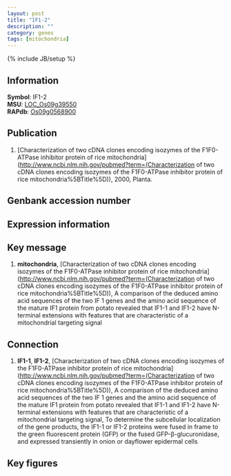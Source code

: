 ```yaml
---
layout: post
title: "IF1-2"
description: ""
category: genes
tags: [mitochondria]
---
```

{% include JB/setup %}

## Information
__Symbol__: IF1-2  
__MSU__: [LOC_Os09g39550](http://rice.plantbiology.msu.edu/cgi-bin/ORF_infopage.cgi?orf=LOC_Os09g39550)  
__RAPdb__: [Os09g0568900](http://rapdb.dna.affrc.go.jp/viewer/gbrowse_details/irgsp1?name=Os09g0568900)  

## Publication
1. [Characterization of two cDNA clones encoding isozymes of the F1F0-ATPase inhibitor protein of rice mitochondria](http://www.ncbi.nlm.nih.gov/pubmed?term=(Characterization of two cDNA clones encoding isozymes of the F1F0-ATPase inhibitor protein of rice mitochondria%5BTitle%5D)), 2000, Planta.

## Genbank accession number

## Expression information

## Key message
1. __mitochondria__, [Characterization of two cDNA clones encoding isozymes of the F1F0-ATPase inhibitor protein of rice mitochondria](http://www.ncbi.nlm.nih.gov/pubmed?term=(Characterization of two cDNA clones encoding isozymes of the F1F0-ATPase inhibitor protein of rice mitochondria%5BTitle%5D)),  A comparison of the deduced amino acid sequences of the two IF 1 genes and the amino acid sequence of the mature IF1 protein from potato revealed that IF1-1 and IF1-2 have N-terminal extensions with features that are characteristic of a mitochondrial targeting signal

## Connection
1. __IF1-1__, __IF1-2__, [Characterization of two cDNA clones encoding isozymes of the F1F0-ATPase inhibitor protein of rice mitochondria](http://www.ncbi.nlm.nih.gov/pubmed?term=(Characterization of two cDNA clones encoding isozymes of the F1F0-ATPase inhibitor protein of rice mitochondria%5BTitle%5D)),  A comparison of the deduced amino acid sequences of the two IF 1 genes and the amino acid sequence of the mature IF1 protein from potato revealed that IF1-1 and IF1-2 have N-terminal extensions with features that are characteristic of a mitochondrial targeting signal, To determine the subcellular localization of the gene products, the IF1-1 or IF1-2 proteins were fused in frame to the green fluorescent protein (GFP) or the fused GFP-β-glucuronidase, and expressed transiently in onion or dayflower epidermal cells

## Key figures


